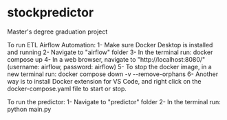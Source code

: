 # stockpredictor
Master's degree graduation project

To run ETL Airflow Automation:
1- Make sure Docker Desktop is installed and running
2- Navigate to "airflow" folder
3- In the terminal run: docker compose up
4- In a web browser, navigate to "http://localhost:8080/" (username: airflow, password: airflow)
5- To stop the docker image, in a new terminal run: docker compose down -v --remove-orphans
6- Another way is to install Docker extension for VS Code, and right click on the docker-compose.yaml file to start or stop.

To run the predictor:
1- Navigate to "predictor" folder
2- In the terminal run: python main.py